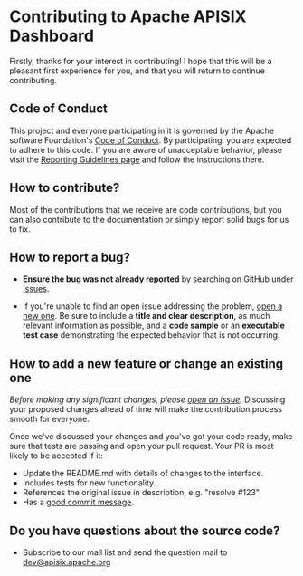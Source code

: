 # Contributing to Apache APISIX Dashboard

Firstly, thanks for your interest in contributing! I hope that this will be a
pleasant first experience for you, and that you will return to continue
contributing.

## Code of Conduct

This project and everyone participating in it is governed by the Apache
software Foundation's
[Code of Conduct](http://www.apache.org/foundation/policies/conduct.html). By
participating, you are expected to adhere to this code. If you are aware of
unacceptable behavior, please visit the
[Reporting Guidelines page](http://www.apache.org/foundation/policies/conduct.html#reporting-guidelines)
and follow the instructions there.

## How to contribute?

Most of the contributions that we receive are code contributions, but you can
also contribute to the documentation or simply report solid bugs
for us to fix.

## How to report a bug?

* **Ensure the bug was not already reported** by searching on GitHub under [Issues](https://github.com/apache/apisix-dashboard/issues).

* If you're unable to find an open issue addressing the problem, [open a new one](https://github.com/apache/apisix-dashboard/issues/new). Be sure to include a **title and clear description**, as much relevant information as possible, and a **code sample** or an **executable test case** demonstrating the expected behavior that is not occurring.


## How to add a new feature or change an existing one

_Before making any significant changes, please [open an issue](https://github.com/apache/apisix-dashboard/issues)._ Discussing your proposed changes ahead of time will make the contribution process smooth for everyone.

Once we've discussed your changes and you've got your code ready, make sure that tests are passing and open your pull request. Your PR is most likely to be accepted if it:

* Update the README.md with details of changes to the interface.
* Includes tests for new functionality.
* References the original issue in description, e.g. "resolve #123".
* Has a [good commit message](http://tbaggery.com/2008/04/19/a-note-about-git-commit-messages.html).

## Do you have questions about the source code?

* Subscribe to our mail list and send the question mail to [dev@apisix.apache.org](mailto:dev@apisix.apache.org)

